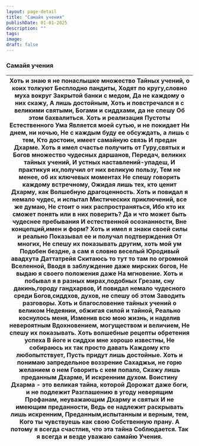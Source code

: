 ```yaml
---
layout: page-detail
title: "Самайя учения"
publishDate: 01-01-2025
description: ""
tags:
image:
draft: false
---
```


### Самайя учения

| Хоть и знаю я не понаслышке множество  Тайных учений, о коих толкуют  Бесплодно пандиты,  Ходят по кругу,словно муха вокруг  Закрытой банки с медом,  Да не каждому о них скажу,  А лишь достойным,  Хоть и повстречался я с великими святыми,  Богами и сиддхами, да не спешу  Об этом бахвалиться. Хоть и реализация Пустоты Естественного Ума  Является моей сутью, и не покидает  Ни днем, ни ночью,  Не с каждым буду ее обсуждать, а лишь с тем,  Кто достоин, имеет самайную связь  И предан Дхарме.  Хоть я имел счастье получить от Гуру,святых и  Богов множество чудесных даршанов, Передач, великих тайных учений,  И устных наставлений-упадеш,  И практикуя их,получил от них великую пользу,  Тем не менее, об их ключевых моментах  Не спешу говорить каждому встречному,  Ожидая лишь тех, кто ценит Дхарму, как  Волшебную драгоценность. Хоть и повидал я немало чудес, и испытал  Мистических приключений, все же думаю,  Не стоит о них распространяться,  Ибо кто их сможет понять или в них поверить?  Да и что может быть чудеснее пребывания  И естественной осознанности,  Вне концепций,имен и форм?  Хоть и имел я знаки своей силы и реально  Показывал ее и получал подтверждения  От многих,  Не спешу их показывать другим, хоть мой ум  Подобен бездне, а сам я словно веселый  Юродивый авадхута Даттатрейя  Скитаюсь то тут то там по огромной Вселенной,  Вводя в заблуждение даже мирских богов,  Не выдаю я своего положения даже  На мгновение.  Хоть и побывал я в разных мирах,подобных  Грезам, сну дакинь,городу гандхарвов, И повидал немало чудесного среди  Богов,сиддхов, духов, не спешу об этом  Заводить разговоры.  Хоть и благословение тайных учений о великом  Недеянии, обжигая силой и тайной,  Реально коснулось меня,  Изменив всю мою жизнь, и наделив невероятным  Вдохновением, могуществом и величием, Не спешу их показывать.  Хоть волшебные рецепты обретения успеха  В йоге и сиддхи мне хорошо известны,  Не собираюсь их так просто давать  Каждому кто любопытствует,  Пусть придут лишь достойные.  Хоть и понимаю запредельное воззрение  Сахаджьи, не горю желанием о нем  Говорить с кем попало, Скажу лишь преданным Дхарме,  И искренним духом.  Воистину Дхарма - это великая тайна, которой  Дорожат даже боги, и не подлежит  Разглашению в угоду неверящим  Профанам, неуважающим Дхарму и святых  И не имеющим преданности,  Ведь ее надлежит раскрывать лишь искренним,  Преданным,испытанным и верным, тем,  Кого ты чувствуешь как свою  Собственную прану.  А потому я всегда счастлив, что эта тайна  Соблюдается.  Так я всегда и везде уважаю самайю Учения. |
| --------------------------------------------------------------------------------------------------------------------------------------------------------------------------------------------------------------------------------------------------------------------------------------------------------------------------------------------------------------------------------------------------------------------------------------------------------------------------------------------------------------------------------------------------------------------------------------------------------------------------------------------------------------------------------------------------------------------------------------------------------------------------------------------------------------------------------------------------------------------------------------------------------------------------------------------------------------------------------------------------------------------------------------------------------------------------------------------------------------------------------------------------------------------------------------------------------------------------------------------------------------------------------------------------------------------------------------------------------------------------------------------------------------------------------------------------------------------------------------------------------------------------------------------------------------------------------------------------------------------------------------------------------------------------------------------------------------------------------------------------------------------------------------------------------------------------------------------------------------------------------------------------------------------------------------------------------------------------------------------------------------------------------------------------------------------------------------------------------------------------------------------------------------------------------------------------------------------------------------------------------------------------------------------------------------------------------------------------------------------------------------------------------------------------------------------------------------------------------------------------------------------------------------------------------------------------------------------------------------------------------------------------- |
  
  
